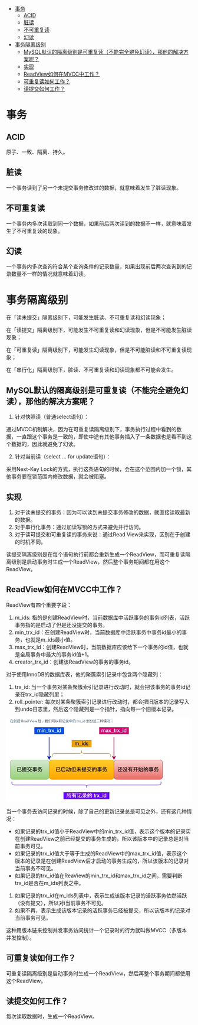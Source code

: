 
<!--toc:start-->
- [事务](#事务)
  - [ACID](#acid)
  - [脏读](#脏读)
  - [不可重复读](#不可重复读)
  - [幻读](#幻读)
- [事务隔离级别](#事务隔离级别)
  - [MySQL默认的隔离级别是可重复读（不能完全避免幻读），那他的解决方案呢？](#mysql默认的隔离级别是可重复读不能完全避免幻读那他的解决方案呢)
  - [实现](#实现)
  - [ReadView如何在MVCC中工作？](#readview如何在mvcc中工作)
  - [可重复读如何工作？](#可重复读如何工作)
  - [读提交如何工作？](#读提交如何工作)
<!--toc:end-->

# 事务

## ACID

原子、一致、隔离、持久。

## 脏读

一个事务读到了另一个未提交事务修改过的数据，就意味着发生了脏读现象。

## 不可重复读

一个事务内多次读取到同一个数据，如果前后两次读到的数据不一样，就意味着发生了不可重复读的现象。

## 幻读

一个事务内多次查询符合某个查询条件的记录数量，如果出现前后两次查询到的记录数量不一样的情况就意味着幻读。

# 事务隔离级别

在「读未提交」隔离级别下，可能发生脏读、不可重复读和幻读现象；

在「读提交」隔离级别下，可能发生不可重复读和幻读现象，但是不可能发生脏读现象；

在「可重复读」隔离级别下，可能发生幻读现象，但是不可能脏读和不可重复读现象；

在「串行化」隔离级别下，脏读、不可重复读和幻读现象都不可能会发生。

## MySQL默认的隔离级别是可重复读（不能完全避免幻读），那他的解决方案呢？

1. 针对快照读（普通select语句）：

通过MVCC机制解决，因为在可重复读隔离级别下，事务执行过程中看到的数据，一直跟这个事务是一致的，即使中途有其他事务插入了一条数据也是看不到这个数据的，因此就避免了幻读。

2. 针对当前读（select ... for update语句）：

采用Next-Key Lock的方式，执行这条语句的时候，会在这个范围内加一个锁，其他事务要在锁范围内修改数据，就会被阻塞。

## 实现

1. 对于读未提交的事务：因为可以读到未提交事务修改的数据，就直接读取最新的数据。
2. 对于串行化事务：通过加读写锁的方式来避免并行访问。
3. 对于读可提交和可重复读的事务来说：通过Read View来实现，区别在于创建的时机不同。

读提交隔离级别是在每个语句执行前都会重新生成一个ReadView，而可重复读隔离级别是启动事务时生成一个ReadView，然后整个事务期间都在用这个ReadView。

## ReadView如何在MVCC中工作？

ReadView有四个重要字段：

1. m_ids: 指的是创建ReadView时，当前数据库中活跃事务的事务id列表，活跃事务指的是启动了但是还没提交的事务。
2. min\_trx\_id：在创建ReadView时，当前数据库中活跃事务中事务id最小的事务，也就是m_ids最小值。
3. max\_trx\_id：创建ReadView时，当前数据库应该给下一个事务的id值，也就是全局事务中最大的事务id值+1。
4. creator\_trx\_id：创建该ReadView的事务的事务id。

对于使用InnoDB的数据库表，他的聚簇索引记录中包含两个隐藏列：

1. trx\_id: 当一个事务对某条聚簇索引记录进行改动时，就会把该事务的事务id记录在trx\_id隐藏列里；
2. roll\_pointer: 每次对某条聚簇索引记录进行改动时，都会把旧版本的记录写入到undo日志里，然后这个隐藏列是一个指针，指向每一个旧版本记录。

![trx_id的三种情况](../image/ReadView.png)

当一个事务去访问记录的时候，除了自己的更新记录总是可见之外，还有这几种情况：

- 如果记录的trx\_id值小于ReadView中的min\_trx\_id值，表示这个版本的记录实在创建ReadView之前已经提交的事务生成的，所以该版本中的记录总是对当前事务可见。
- 如果记录的trx\_id值大于等于生成的ReadView中的max\_trx\_id值，表示这个版本的记录是在创建ReadView后才启动的事务生成的，所以该版本的记录对当前事务不可见。
- 如果记录的trx\_id值在ReaView的min\_trx\_id和max\_trx\_id之间，需要判断trx\_id是否在m\_ids列表之中。
1. 如果记录的trx\_id在m\_ids列表中，表示生成该版本记录的活跃事务依然活跃（没有提交），所以对i当前事务不可见。
2. 如果不再，表示生成该版本记录的活跃事务已经被提交，所以该版本的记录对当前事务可见。

这种用版本链来控制并发事务访问统计一个记录时的行为就叫做MVCC（多版本并发控制）。

## 可重复读如何工作？

可重复读隔离级别是启动事务时生成一个ReadView，然后再整个事务期间都使用这个ReadView。

## 读提交如何工作？

每次读取数据时，生成一个ReadView。
